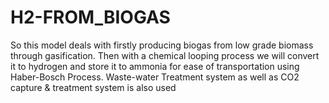 # H2-FROM_BIOGAS
So this model deals with firstly producing biogas from low grade biomass through gasification. Then with a chemical looping process we will convert it to hydrogen and store it to ammonia for ease of transportation using Haber-Bosch Process. Waste-water Treatment system as well as CO2 capture & treatment system is also used
